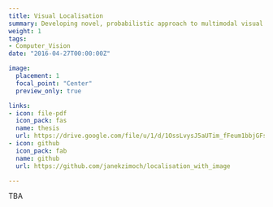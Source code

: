 ```yaml
---
title: Visual Localisation
summary: Developing novel, probabilistic approach to multimodal visual localisation.  
weight: 1
tags:
- Computer_Vision
date: "2016-04-27T00:00:00Z"

image:
  placement: 1
  focal_point: "Center"
  preview_only: true

links:
- icon: file-pdf
  icon_pack: fas
  name: thesis
  url: https://drive.google.com/file/u/1/d/1OssLvysJ5aUTim_fFeum1bbjGFs-lpnu/view?usp=sharing
- icon: github
  icon_pack: fab
  name: github
  url: https://github.com/janekzimoch/localisation_with_image

---
```


TBA

